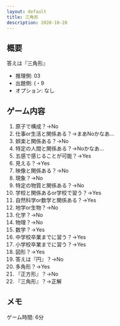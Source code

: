 ```yaml
---
layout: default
title: 三角形
description: 2020-10-20
---
```


## 概要

答えは『三角形』

- 推理側: 03
- 出題側: (・9
- オプション: なし

## ゲーム内容

1. 原子で構成？→No
2. 仕事or生活と関係ある？→まあNoかなあ…
3. 娯楽と関係ある？→No
4. 特定の人間と関係ある？→Noかなあ…
5. 五感で感じることが可能？→Yes
6. 見える？→Yes
7. 映像と関係ある？→No
8. 現象？→No
9. 特定の物質と関係ある？→No
10. 学校と関係あるor学校で習う？→Yes
11. 自然科学or数学と関係ある？→Yes
12. 地学or生物？→No
13. 化学？→No
14. 物理？→No
15. 数学？→Yes
16. 中学校卒業までに習う？→Yes
17. 小学校卒業までに習う？→Yes
18. 図形？→Yes
19. 答えは『円』？→No
20. 多角形？→Yes
21. 『正方形』？→No
22. 『三角形』？→正解

## メモ

ゲーム時間: 6分
